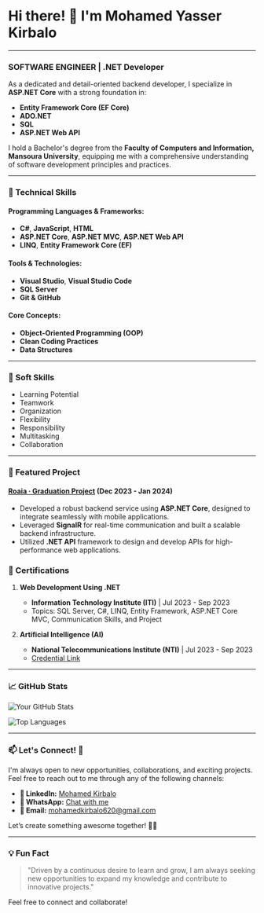 # Hi there! 👋 I'm Mohamed Yasser Kirbalo

---

### **SOFTWARE ENGINEER | .NET Developer**

As a dedicated and detail-oriented backend developer, I specialize in **ASP.NET Core** with a strong foundation in:

- **Entity Framework Core (EF Core)**
- **ADO.NET**
- **SQL**
- **ASP.NET Web API**

I hold a Bachelor's degree from the **Faculty of Computers and Information, Mansoura University**, equipping me with a comprehensive understanding of software development principles and practices.

---

### **🔧 Technical Skills**

#### **Programming Languages & Frameworks:**

- **C#**, **JavaScript**, **HTML**
- **ASP.NET Core**, **ASP.NET MVC**, **ASP.NET Web API**
- **LINQ**, **Entity Framework Core (EF)**

#### **Tools & Technologies:**

- **Visual Studio**, **Visual Studio Code**
- **SQL Server**
- **Git & GitHub**

#### **Core Concepts:**

- **Object-Oriented Programming (OOP)**
- **Clean Coding Practices**
- **Data Structures**

---

### **🌟 Soft Skills**

- Learning Potential
- Teamwork
- Organization
- Flexibility
- Responsibility
- Multitasking
- Collaboration

---

### **📌 Featured Project**

#### [Roaia · Graduation Project](https://github.com/Roaia-s/Roaia-API-APP) (Dec 2023 - Jan 2024)

- Developed a robust backend service using **ASP.NET Core**, designed to integrate seamlessly with mobile applications.
- Leveraged **SignalR** for real-time communication and built a scalable backend infrastructure.
- Utilized **.NET API** framework to design and develop APIs for high-performance web applications.


### **📜 Certifications**

1. **Web Development Using .NET**

   - **Information Technology Institute (ITI)** | Jul 2023 - Sep 2023
   - Topics: SQL Server, C#, LINQ, Entity Framework, ASP.NET Core MVC, Communication Skills, and Project

2. **Artificial Intelligence (AI)**

   - **National Telecommunications Institute (NTI)** | Jul 2023 - Sep 2023
   - [Credential Link](https://drive.google.com/file/d/1dBdtTGjDaMYXfGHL-miHpTvunwiAa2b-/view?trk=public_profile_see-credential)

---

### **📈 GitHub Stats**

![Your GitHub Stats](https://github-readme-stats.vercel.app/api?username=MYK220&show_icons=true&theme=radical)

![Top Languages](https://github-readme-stats.vercel.app/api/top-langs/?username=MYK220&layout=compact&theme=radical)

---
### 📫 **Let's Connect!** 🤝

I'm always open to new opportunities, collaborations, and exciting projects. Feel free to reach out to me through any of the following channels:

- **🔗 LinkedIn:** [Mohamed Kirbalo](https://www.linkedin.com/in/mohamed-kirbalo-615072265)
- **📲 WhatsApp:** [Chat with me](https://wa.me/201113668472)
- **📧 Email:** [mohamedkirbalo620@gmail.com](mailto:mohamedkirbalo620@gmail.com)

Let’s create something awesome together! 🚀✨

---


### **💡 Fun Fact**

> "Driven by a continuous desire to learn and grow, I am always seeking new opportunities to expand my knowledge and contribute to innovative projects."

Feel free to connect and collaborate!

